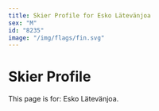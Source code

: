 ```yaml
---
title: Skier Profile for Esko Lätevänjoa
sex: "M"
id: "8235"
image: "/img/flags/fin.svg" 
---
```


# Skier Profile

This page is for: Esko Lätevänjoa.
    